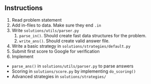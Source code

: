 

## Instructions

1. Read problem statement
2. Add in-files to data. Make sure they end `.in`
3. Write `solutions/utils/parser.py`
    1. `parse_in()`. Should create fast data structures for the problem.
    2. `write_ans()`. Should create valid answer file.
4. Write a basic strategy in `solutions/strategies/default.py`
5. Submit first score to Google for verification
6. Implement
  - `parse_ans()` in `solutions/utils/parser.py` to parse answers
  - Scoring in `solutions/score.py` by implementing `do_scoring()`
  - Advanced strategies in `solutions/strategies/`
